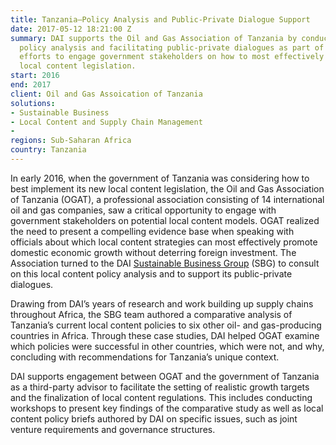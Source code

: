 ```yaml
---
title: Tanzania—Policy Analysis and Public-Private Dialogue Support
date: 2017-05-12 18:21:00 Z
summary: DAI supports the Oil and Gas Association of Tanzania by conducting comparative
  policy analysis and facilitating public-private dialogues as part of the Association's
  efforts to engage government stakeholders on how to most effectively implement new
  local content legislation.
start: 2016
end: 2017
client: Oil and Gas Assoication of Tanzania
solutions:
- Sustainable Business
- Local Content and Supply Chain Management
- 
regions: Sub-Saharan Africa
country: Tanzania
---
```


In early 2016, when the government of Tanzania was considering how to best implement its new local content legislation, the Oil and Gas Association of Tanzania (OGAT), a professional association consisting of 14 international oil and gas companies, saw a critical opportunity to engage with government stakeholders on potential local content models. OGAT realized the need to present a compelling evidence base when speaking with officials about which local content strategies can most effectively promote domestic economic growth without deterring foreign investment. The Association turned to the DAI [Sustainable Business Group](http://dai.com/sbg) (SBG) to consult on this local content policy analysis and to support its public-private dialogues.

Drawing from DAI’s years of research and work building up supply chains throughout Africa, the SBG team authored a comparative analysis of Tanzania’s current local content policies to six other oil- and gas-producing countries in Africa. Through these case studies, DAI helped OGAT examine which policies were successful in other countries, which were not, and why, concluding with recommendations for Tanzania’s unique context.

DAI supports engagement between OGAT and the government of Tanzania as a third-party advisor to facilitate the setting of realistic growth targets and the finalization of local content regulations. This includes conducting workshops to present key findings of the comparative study as well as local content policy briefs authored by DAI on specific issues, such as joint venture requirements and governance structures.